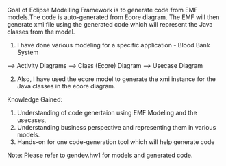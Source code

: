 Goal of Eclipse Modelling Framework is to generate code from EMF models.The code is auto-generated from Ecore diagram. 
The EMF will then generate xmi file using the generated code which will represent the Java classes from the model.

1. I have done various modeling for a specific application - Blood Bank System

--> Activity Diagrams
--> Class (Ecore) Diagram
--> Usecase Diagram
   
2. Also, I have used the ecore model to generate the xmi instance for the Java classes in the ecore diagram.

Knowledge Gained:
 1. Understanding of code genertaion using EMF Modeling and the usecases,
 2. Understanding business perspective and representing them in various models.
 3. Hands-on for one code-generation tool which will help generate code
 
 Note: Please refer to gendev.hw1 for models and generated code.
